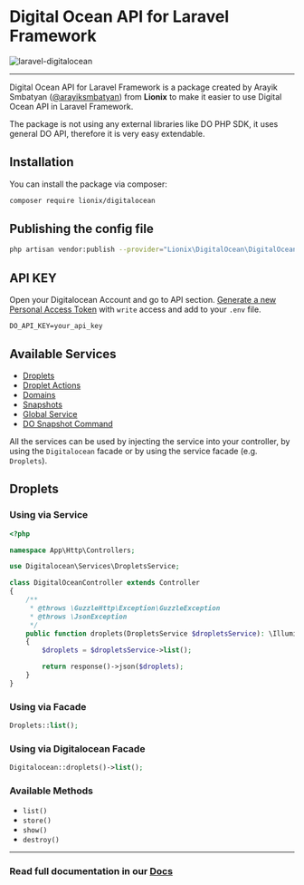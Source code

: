 # Digital Ocean API for Laravel Framework

![laravel-digitalocean](https://user-images.githubusercontent.com/12999189/208249278-b10946b5-2529-4f2f-b130-449d67ee8a34.png)

---

Digital Ocean API for Laravel Framework is a package created by Arayik Smbatyan ([@arayiksmbatyan](https://github.com/arayiksmbatyan)) from **Lionix** to make it easier to use Digital Ocean API in Laravel Framework.

The package is not using any external libraries like DO PHP SDK, it uses general DO API, therefore it is very easy extendable.

## Installation

You can install the package via composer:

```bash
composer require lionix/digitalocean
```

## Publishing the config file

```bash
php artisan vendor:publish --provider="Lionix\DigitalOcean\DigitalOceanServiceProvider" --tag="config"
```

## API KEY

Open your Digitalocean Account and go to API section. [Generate a new Personal Access Token](https://cloud.digitalocean.com/account/api/tokens/new?i=c1d240) with `write` access and add to your `.env` file.

```apacheconf
DO_API_KEY=your_api_key
```

## Available Services

- [Droplets](#droplets)
- [Droplet Actions](https://docs.lionix.io/laravel-digitalocean-api#droplet-actions)
- [Domains](https://docs.lionix.io/laravel-digitalocean-api#domains)
- [Snapshots](https://docs.lionix.io/laravel-digitalocean-api#snapshots)
- [Global Service](https://docs.lionix.io/laravel-digitalocean-api#global-service)
- [DO Snapshot Command](https://docs.lionix.io/laravel-digitalocean-api#do-snapshot-command)

All the services can be used 
by injecting the service into 
your controller, 
by using the `Digitalocean` facade or by using the service facade (e.g. `Droplets`).


## Droplets

### Using via Service
```php
<?php

namespace App\Http\Controllers;

use Digitalocean\Services\DropletsService;

class DigitalOceanController extends Controller
{
    /**
     * @throws \GuzzleHttp\Exception\GuzzleException
     * @throws \JsonException
     */
    public function droplets(DropletsService $dropletsService): \Illuminate\Http\JsonResponse
    {
        $droplets = $dropletsService->list();

        return response()->json($droplets);
    }
}
```

### Using via Facade

```php
Droplets::list();
```

### Using via Digitalocean Facade

```php
Digitalocean::droplets()->list();
```

### Available Methods

- `list()`
- `store()`
- `show()`
- `destroy()`

---

### Read full documentation in our [Docs](https://docs.lionix.io/laravel-digitalocean-api)


